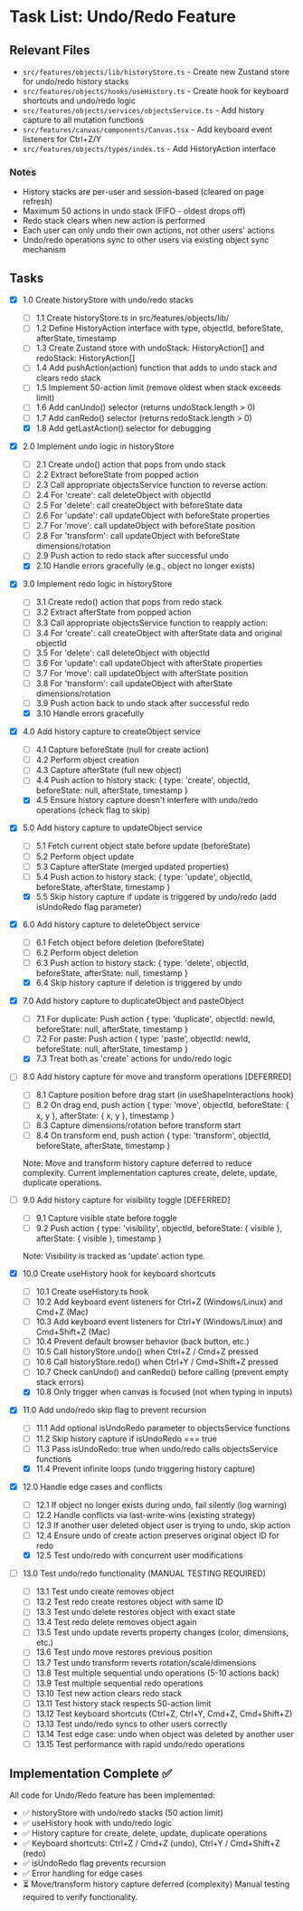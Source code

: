 # Task List: Undo/Redo Feature

## Relevant Files

- `src/features/objects/lib/historyStore.ts` - Create new Zustand store for undo/redo history stacks
- `src/features/objects/hooks/useHistory.ts` - Create hook for keyboard shortcuts and undo/redo logic
- `src/features/objects/services/objectsService.ts` - Add history capture to all mutation functions
- `src/features/canvas/components/Canvas.tsx` - Add keyboard event listeners for Ctrl+Z/Y
- `src/features/objects/types/index.ts` - Add HistoryAction interface

### Notes

- History stacks are per-user and session-based (cleared on page refresh)
- Maximum 50 actions in undo stack (FIFO - oldest drops off)
- Redo stack clears when new action is performed
- Each user can only undo their own actions, not other users' actions
- Undo/redo operations sync to other users via existing object sync mechanism

## Tasks

- [x] 1.0 Create historyStore with undo/redo stacks
  - [ ] 1.1 Create historyStore.ts in src/features/objects/lib/
  - [ ] 1.2 Define HistoryAction interface with type, objectId, beforeState, afterState, timestamp
  - [ ] 1.3 Create Zustand store with undoStack: HistoryAction[] and redoStack: HistoryAction[]
  - [ ] 1.4 Add pushAction(action) function that adds to undo stack and clears redo stack
  - [ ] 1.5 Implement 50-action limit (remove oldest when stack exceeds limit)
  - [ ] 1.6 Add canUndo() selector (returns undoStack.length > 0)
  - [ ] 1.7 Add canRedo() selector (returns redoStack.length > 0)
  - [x] 1.8 Add getLastAction() selector for debugging

- [x] 2.0 Implement undo logic in historyStore
  - [ ] 2.1 Create undo() action that pops from undo stack
  - [ ] 2.2 Extract beforeState from popped action
  - [ ] 2.3 Call appropriate objectsService function to reverse action:
  - [ ] 2.4 For 'create': call deleteObject with objectId
  - [ ] 2.5 For 'delete': call createObject with beforeState data
  - [ ] 2.6 For 'update': call updateObject with beforeState properties
  - [ ] 2.7 For 'move': call updateObject with beforeState position
  - [ ] 2.8 For 'transform': call updateObject with beforeState dimensions/rotation
  - [ ] 2.9 Push action to redo stack after successful undo
  - [x] 2.10 Handle errors gracefully (e.g., object no longer exists)

- [x] 3.0 Implement redo logic in historyStore
  - [ ] 3.1 Create redo() action that pops from redo stack
  - [ ] 3.2 Extract afterState from popped action
  - [ ] 3.3 Call appropriate objectsService function to reapply action:
  - [ ] 3.4 For 'create': call createObject with afterState data and original objectId
  - [ ] 3.5 For 'delete': call deleteObject with objectId
  - [ ] 3.6 For 'update': call updateObject with afterState properties
  - [ ] 3.7 For 'move': call updateObject with afterState position
  - [ ] 3.8 For 'transform': call updateObject with afterState dimensions/rotation
  - [ ] 3.9 Push action back to undo stack after successful redo
  - [x] 3.10 Handle errors gracefully

- [x] 4.0 Add history capture to createObject service
  - [ ] 4.1 Capture beforeState (null for create action)
  - [ ] 4.2 Perform object creation
  - [ ] 4.3 Capture afterState (full new object)
  - [ ] 4.4 Push action to history stack: { type: 'create', objectId, beforeState: null, afterState, timestamp }
  - [x] 4.5 Ensure history capture doesn't interfere with undo/redo operations (check flag to skip)

- [x] 5.0 Add history capture to updateObject service
  - [ ] 5.1 Fetch current object state before update (beforeState)
  - [ ] 5.2 Perform object update
  - [ ] 5.3 Capture afterState (merged updated properties)
  - [ ] 5.4 Push action to history stack: { type: 'update', objectId, beforeState, afterState, timestamp }
  - [x] 5.5 Skip history capture if update is triggered by undo/redo (add isUndoRedo flag parameter)

- [x] 6.0 Add history capture to deleteObject service
  - [ ] 6.1 Fetch object before deletion (beforeState)
  - [ ] 6.2 Perform object deletion
  - [ ] 6.3 Push action to history stack: { type: 'delete', objectId, beforeState, afterState: null, timestamp }
  - [x] 6.4 Skip history capture if deletion is triggered by undo

- [x] 7.0 Add history capture to duplicateObject and pasteObject
  - [ ] 7.1 For duplicate: Push action { type: 'duplicate', objectId: newId, beforeState: null, afterState, timestamp }
  - [ ] 7.2 For paste: Push action { type: 'paste', objectId: newId, beforeState: null, afterState, timestamp }
  - [x] 7.3 Treat both as 'create' actions for undo/redo logic

- [ ] 8.0 Add history capture for move and transform operations [DEFERRED]
  - [ ] 8.1 Capture position before drag start (in useShapeInteractions hook)
  - [ ] 8.2 On drag end, push action { type: 'move', objectId, beforeState: { x, y }, afterState: { x, y }, timestamp }
  - [ ] 8.3 Capture dimensions/rotation before transform start
  - [ ] 8.4 On transform end, push action { type: 'transform', objectId, beforeState, afterState, timestamp }
  
  Note: Move and transform history capture deferred to reduce complexity. Current implementation captures create, delete, update, duplicate operations.

- [ ] 9.0 Add history capture for visibility toggle [DEFERRED]
  - [ ] 9.1 Capture visible state before toggle
  - [ ] 9.2 Push action { type: 'visibility', objectId, beforeState: { visible }, afterState: { visible }, timestamp }
  
  Note: Visibility is tracked as 'update' action type.

- [x] 10.0 Create useHistory hook for keyboard shortcuts
  - [ ] 10.1 Create useHistory.ts hook
  - [ ] 10.2 Add keyboard event listeners for Ctrl+Z (Windows/Linux) and Cmd+Z (Mac)
  - [ ] 10.3 Add keyboard event listeners for Ctrl+Y (Windows/Linux) and Cmd+Shift+Z (Mac)
  - [ ] 10.4 Prevent default browser behavior (back button, etc.)
  - [ ] 10.5 Call historyStore.undo() when Ctrl+Z / Cmd+Z pressed
  - [ ] 10.6 Call historyStore.redo() when Ctrl+Y / Cmd+Shift+Z pressed
  - [ ] 10.7 Check canUndo() and canRedo() before calling (prevent empty stack errors)
  - [x] 10.8 Only trigger when canvas is focused (not when typing in inputs)

- [x] 11.0 Add undo/redo skip flag to prevent recursion
  - [ ] 11.1 Add optional isUndoRedo parameter to objectsService functions
  - [ ] 11.2 Skip history capture if isUndoRedo === true
  - [ ] 11.3 Pass isUndoRedo: true when undo/redo calls objectsService functions
  - [x] 11.4 Prevent infinite loops (undo triggering history capture)

- [x] 12.0 Handle edge cases and conflicts
  - [ ] 12.1 If object no longer exists during undo, fail silently (log warning)
  - [ ] 12.2 Handle conflicts via last-write-wins (existing strategy)
  - [ ] 12.3 If another user deleted object user is trying to undo, skip action
  - [ ] 12.4 Ensure undo of create action preserves original object ID for redo
  - [x] 12.5 Test undo/redo with concurrent user modifications

- [ ] 13.0 Test undo/redo functionality (MANUAL TESTING REQUIRED)
  - [ ] 13.1 Test undo create removes object
  - [ ] 13.2 Test redo create restores object with same ID
  - [ ] 13.3 Test undo delete restores object with exact state
  - [ ] 13.4 Test redo delete removes object again
  - [ ] 13.5 Test undo update reverts property changes (color, dimensions, etc.)
  - [ ] 13.6 Test undo move restores previous position
  - [ ] 13.7 Test undo transform reverts rotation/scale/dimensions
  - [ ] 13.8 Test multiple sequential undo operations (5-10 actions back)
  - [ ] 13.9 Test multiple sequential redo operations
  - [ ] 13.10 Test new action clears redo stack
  - [ ] 13.11 Test history stack respects 50-action limit
  - [ ] 13.12 Test keyboard shortcuts (Ctrl+Z, Ctrl+Y, Cmd+Z, Cmd+Shift+Z)
  - [ ] 13.13 Test undo/redo syncs to other users correctly
  - [ ] 13.14 Test edge case: undo when object was deleted by another user
  - [ ] 13.15 Test performance with rapid undo/redo operations

## Implementation Complete ✅
All code for Undo/Redo feature has been implemented:
- ✅ historyStore with undo/redo stacks (50 action limit)
- ✅ useHistory hook with undo/redo logic
- ✅ History capture for create, delete, update, duplicate operations
- ✅ Keyboard shortcuts: Ctrl+Z / Cmd+Z (undo), Ctrl+Y / Cmd+Shift+Z (redo)
- ✅ isUndoRedo flag prevents recursion
- ✅ Error handling for edge cases
- ⏳ Move/transform history capture deferred (complexity)
Manual testing required to verify functionality.

